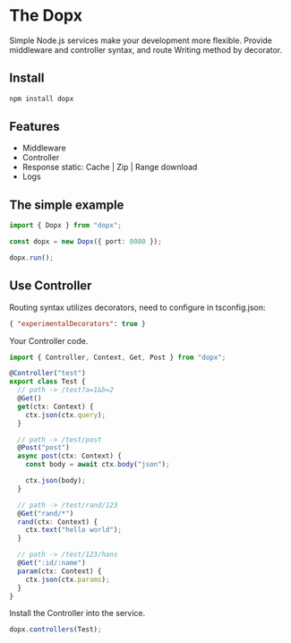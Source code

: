 # The Dopx

Simple Node.js services make your development more flexible.
Provide middleware and controller syntax, and route Writing method by decorator.

## Install

```sh
npm install dopx
```

## Features

- Middleware
- Controller
- Response static: Cache | Zip | Range download
- Logs

## The simple example

```ts
import { Dopx } from "dopx";

const dopx = new Dopx({ port: 8080 });

dopx.run();
```

## Use Controller

Routing syntax utilizes decorators, need to configure in tsconfig.json:

```json
{ "experimentalDecorators": true }
```

Your Controller code.

```ts
import { Controller, Context, Get, Post } from "dopx";

@Controller("test")
export class Test {
  // path -> /test?a=1&b=2
  @Get()
  get(ctx: Context) {
    ctx.json(ctx.query);
  }

  // path -> /test/post
  @Post("post")
  async post(ctx: Context) {
    const body = await ctx.body("json");

    ctx.json(body);
  }

  // path -> /test/rand/123
  @Get("rand/*")
  rand(ctx: Context) {
    ctx.text("hello world");
  }

  // path -> /test/123/hans
  @Get(":id/:name")
  param(ctx: Context) {
    ctx.json(ctx.params);
  }
}
```

Install the Controller into the service.

```ts
dopx.controllers(Test);
```
